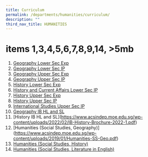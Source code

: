 ```yaml
---
title: Curriculum
permalink: /departments/humanities/curriculum/
description: ""
third_nav_title: HUMANITIES
---
```

# items 1,3,4,5,6,7,8,9,14, >5mb

1.  <a href="https://www.acsindep.moe.edu.sg/wp-content/uploads/2017/11/Geography-Lower-Sec-Exp.pdf" target="_blank">Geography Lower Sec Exp</a>
2.  <a href="/files/Our%20Departments/Humanities/Geography-Lower-Sec-IP.pdf" target="_blank">Geography Lower Sec IP</a>
3.  <a href="https://www.acsindep.moe.edu.sg/wp-content/uploads/2017/11/Geography-Core-Upper-Sec-Exp.pdf" target="_blank">Geography Upper Sec Exp</a>
4.  <a href="https://www.acsindep.moe.edu.sg/wp-content/uploads/2017/11/Geography-Upper-Sec-IP.pdf" target="_blank">Geography Upper Sec IP</a>
5.  <a href="https://www.acsindep.moe.edu.sg/wp-content/uploads/2022/02/Years-1-and-2-Express-history-2021.pdf" target="_blank">History Lower Sec Exp</a>
6.  <a href="https://www.acsindep.moe.edu.sg/wp-content/uploads/2017/11/History-and-Current-Affairs-Lower-Sec-IP.pdf" target="_blank">History and Current Affairs Lower Sec IP</a>
7.  <a href="https://www.acsindep.moe.edu.sg/wp-content/uploads/2017/11/History-Core-Upper-Sec-Exp.pdf" target="_blank">History Upper Sec Exp</a>
8.  <a href="https://www.acsindep.moe.edu.sg/wp-content/uploads/2017/11/History-Upper-Sec-IP.pdf" target="_blank">History Upper Sec IP</a>
9.  <a href="https://www.acsindep.moe.edu.sg/wp-content/uploads/2023/01/ISY3-Subject-Brochure-v2023.pdf" target="_blank">International Studies Upper Sec IP</a>
10.  <a href="https://www.acsindep.moe.edu.sg/wp-content/uploads/2022/02/IB-Geography-Brochure-2022-1.pdf" target="_blank">Geography IB HL and SL</a>
11.  [History IB HL and SL]<a href="" target="_blank"></a>(https://www.acsindep.moe.edu.sg/wp-content/uploads/2022/02/IB-History-Brochure-2022-1.pdf)
12.  [Humanities (Social Studies, Geography)]<a href="" target="_blank"></a>(https://www.acsindep.moe.edu.sg/wp-content/uploads/2019/01/Humanities-SS-Geo.pdf)
13.  <a href="/files/Our%20Departments/Humanities/Humanities-SS-and-History.pdf" target="_blank">Humanities (Social Studies, History)</a>
14.  <a href="https://www.acsindep.moe.edu.sg/uploads/2019/01/Humanities-SS-and-Literature.pdf" target="_blank">Humanities (Social Studies, Literature in English)</a>